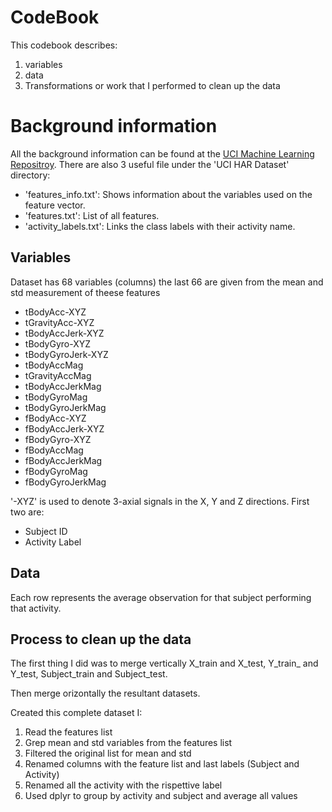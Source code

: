 # CodeBook
This codebook describes:
1. variables
2. data
3. Transformations or work that I performed to clean up the data

# Background information
All the background information can be found at the [UCI Machine Learning Repositroy](http://archive.ics.uci.edu/ml/datasets/Human+Activity+Recognition+Using+Smartphones).
There are also 3 useful file under the 'UCI HAR Dataset' directory:
* 'features_info.txt': Shows information about the variables used on the feature vector.
* 'features.txt': List of all features.
* 'activity_labels.txt': Links the class labels with their activity name.

## Variables
Dataset has 68 variables (columns) the last 66 are given from the mean and std measurement of theese features
* tBodyAcc-XYZ
* tGravityAcc-XYZ
* tBodyAccJerk-XYZ
* tBodyGyro-XYZ
* tBodyGyroJerk-XYZ
* tBodyAccMag
* tGravityAccMag
* tBodyAccJerkMag
* tBodyGyroMag
* tBodyGyroJerkMag
* fBodyAcc-XYZ
* fBodyAccJerk-XYZ
* fBodyGyro-XYZ
* fBodyAccMag
* fBodyAccJerkMag
* fBodyGyroMag
* fBodyGyroJerkMag

'-XYZ' is used to denote 3-axial signals in the X, Y and Z directions.
First two are:
* Subject ID
* Activity Label

## Data
Each row represents the average observation for that subject performing that activity.

## Process to clean up the data
The first thing I did was to merge vertically X_train and X_test, Y_train_ and Y_test, Subject_train and Subject_test.

Then merge orizontally the resultant datasets.

Created this complete dataset I:
1. Read the features list
2. Grep mean and std variables from the features list
3. Filtered the original list for mean and std
4. Renamed columns with the feature list and last labels (Subject and Activity)
5. Renamed all the activity with the rispettive label
6. Used dplyr to group by activity and subject and average all values
